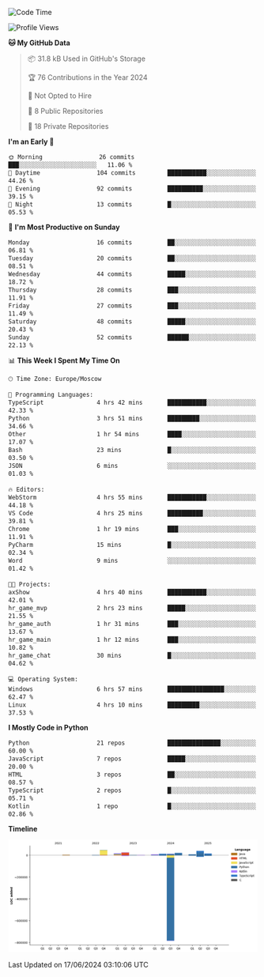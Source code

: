 <!--START_SECTION:waka-->
![Code Time](http://img.shields.io/badge/Code%20Time-371%20hrs%2012%20mins-blue)

![Profile Views](http://img.shields.io/badge/Profile%20Views-2-blue)

**🐱 My GitHub Data** 

> 📦 31.8 kB Used in GitHub's Storage 
 > 
> 🏆 76 Contributions in the Year 2024
 > 
> 🚫 Not Opted to Hire
 > 
> 📜 8 Public Repositories 
 > 
> 🔑 18 Private Repositories 
 > 
**I'm an Early 🐤** 

```text
🌞 Morning                26 commits          ███░░░░░░░░░░░░░░░░░░░░░░   11.06 % 
🌆 Daytime                104 commits         ███████████░░░░░░░░░░░░░░   44.26 % 
🌃 Evening                92 commits          ██████████░░░░░░░░░░░░░░░   39.15 % 
🌙 Night                  13 commits          █░░░░░░░░░░░░░░░░░░░░░░░░   05.53 % 
```
📅 **I'm Most Productive on Sunday** 

```text
Monday                   16 commits          ██░░░░░░░░░░░░░░░░░░░░░░░   06.81 % 
Tuesday                  20 commits          ██░░░░░░░░░░░░░░░░░░░░░░░   08.51 % 
Wednesday                44 commits          █████░░░░░░░░░░░░░░░░░░░░   18.72 % 
Thursday                 28 commits          ███░░░░░░░░░░░░░░░░░░░░░░   11.91 % 
Friday                   27 commits          ███░░░░░░░░░░░░░░░░░░░░░░   11.49 % 
Saturday                 48 commits          █████░░░░░░░░░░░░░░░░░░░░   20.43 % 
Sunday                   52 commits          ██████░░░░░░░░░░░░░░░░░░░   22.13 % 
```


📊 **This Week I Spent My Time On** 

```text
🕑︎ Time Zone: Europe/Moscow

💬 Programming Languages: 
TypeScript               4 hrs 42 mins       ███████████░░░░░░░░░░░░░░   42.33 % 
Python                   3 hrs 51 mins       █████████░░░░░░░░░░░░░░░░   34.66 % 
Other                    1 hr 54 mins        ████░░░░░░░░░░░░░░░░░░░░░   17.07 % 
Bash                     23 mins             █░░░░░░░░░░░░░░░░░░░░░░░░   03.50 % 
JSON                     6 mins              ░░░░░░░░░░░░░░░░░░░░░░░░░   01.03 % 

🔥 Editors: 
WebStorm                 4 hrs 55 mins       ███████████░░░░░░░░░░░░░░   44.18 % 
VS Code                  4 hrs 25 mins       ██████████░░░░░░░░░░░░░░░   39.81 % 
Chrome                   1 hr 19 mins        ███░░░░░░░░░░░░░░░░░░░░░░   11.91 % 
PyCharm                  15 mins             █░░░░░░░░░░░░░░░░░░░░░░░░   02.34 % 
Word                     9 mins              ░░░░░░░░░░░░░░░░░░░░░░░░░   01.42 % 

🐱‍💻 Projects: 
axShow                   4 hrs 40 mins       ███████████░░░░░░░░░░░░░░   42.01 % 
hr_game_mvp              2 hrs 23 mins       █████░░░░░░░░░░░░░░░░░░░░   21.55 % 
hr_game_auth             1 hr 31 mins        ███░░░░░░░░░░░░░░░░░░░░░░   13.67 % 
hr_game_main             1 hr 12 mins        ███░░░░░░░░░░░░░░░░░░░░░░   10.82 % 
hr_game_chat             30 mins             █░░░░░░░░░░░░░░░░░░░░░░░░   04.62 % 

💻 Operating System: 
Windows                  6 hrs 57 mins       ████████████████░░░░░░░░░   62.47 % 
Linux                    4 hrs 10 mins       █████████░░░░░░░░░░░░░░░░   37.53 % 
```

**I Mostly Code in Python** 

```text
Python                   21 repos            ███████████████░░░░░░░░░░   60.00 % 
JavaScript               7 repos             █████░░░░░░░░░░░░░░░░░░░░   20.00 % 
HTML                     3 repos             ██░░░░░░░░░░░░░░░░░░░░░░░   08.57 % 
TypeScript               2 repos             █░░░░░░░░░░░░░░░░░░░░░░░░   05.71 % 
Kotlin                   1 repo              █░░░░░░░░░░░░░░░░░░░░░░░░   02.86 % 
```



**Timeline**

![Lines of Code chart](https://raw.githubusercontent.com/adlemx/adlemx/main/assets/bar_graph.png)


 Last Updated on 17/06/2024 03:10:06 UTC
<!--END_SECTION:waka-->
